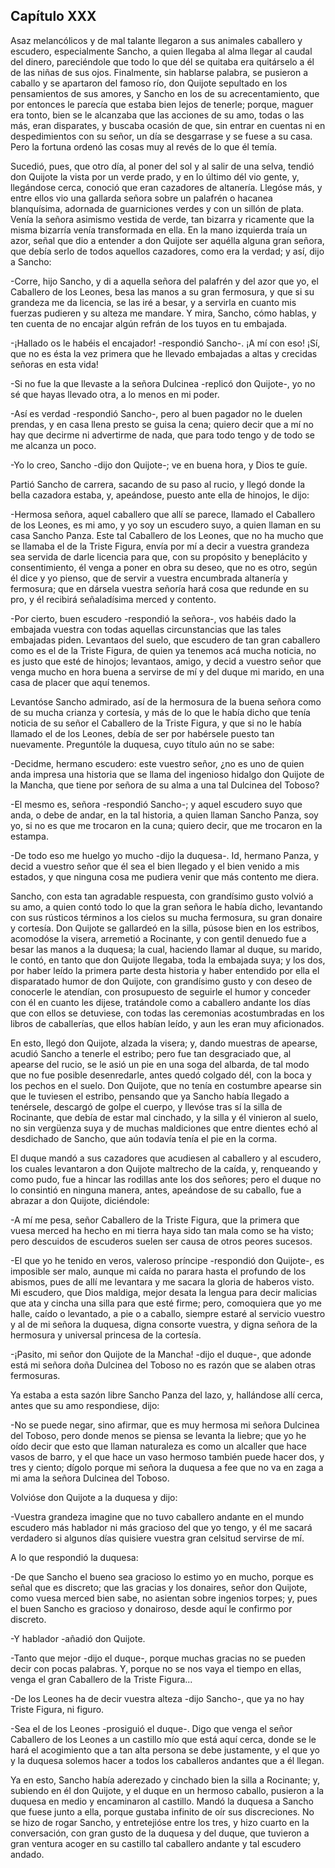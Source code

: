 Capítulo XXX
------------

Asaz melancólicos y de mal talante llegaron a sus animales caballero y escudero, especialmente Sancho, a quien llegaba al alma llegar al caudal del dinero, pareciéndole que todo lo que dél se quitaba era quitárselo a él de las niñas de sus ojos. Finalmente, sin hablarse palabra, se pusieron a caballo y se apartaron del famoso río, don Quijote sepultado en los pensamientos de sus amores, y Sancho en los de su acrecentamiento, que por entonces le parecía que estaba bien lejos de tenerle; porque, maguer era tonto, bien se le alcanzaba que las acciones de su amo, todas o las más, eran disparates, y buscaba ocasión de que, sin entrar en cuentas ni en despedimientos con su señor, un día se desgarrase y se fuese a su casa. Pero la fortuna ordenó las cosas muy al revés de lo que él temía.

Sucedió, pues, que otro día, al poner del sol y al salir de una selva, tendió don Quijote la vista por un verde prado, y en lo último dél vio gente, y, llegándose cerca, conoció que eran cazadores de altanería. Llegóse más, y entre ellos vio una gallarda señora sobre un palafrén o hacanea blanquísima, adornada de guarniciones verdes y con un sillón de plata. Venía la señora asimismo vestida de verde, tan bizarra y ricamente que la misma bizarría venía transformada en ella. En la mano izquierda traía un azor, señal que dio a entender a don Quijote ser aquélla alguna gran señora, que debía serlo de todos aquellos cazadores, como era la verdad; y así, dijo a Sancho:

-Corre, hijo Sancho, y di a aquella señora del palafrén y del azor que yo, el Caballero de los Leones, besa las manos a su gran fermosura, y que si su grandeza me da licencia, se las iré a besar, y a servirla en cuanto mis fuerzas pudieren y su alteza me mandare. Y mira, Sancho, cómo hablas, y ten cuenta de no encajar algún refrán de los tuyos en tu embajada.

-¡Hallado os le habéis el encajador! -respondió Sancho-. ¡A mí con eso! ¡Sí, que no es ésta la vez primera que he llevado embajadas a altas y crecidas señoras en esta vida!

-Si no fue la que llevaste a la señora Dulcinea -replicó don Quijote-, yo no sé que hayas llevado otra, a lo menos en mi poder.

-Así es verdad -respondió Sancho-, pero al buen pagador no le duelen prendas, y en casa llena presto se guisa la cena; quiero decir que a mí no hay que decirme ni advertirme de nada, que para todo tengo y de todo se me alcanza un poco.

-Yo lo creo, Sancho -dijo don Quijote-; ve en buena hora, y Dios te guíe.

Partió Sancho de carrera, sacando de su paso al rucio, y llegó donde la bella cazadora estaba, y, apeándose, puesto ante ella de hinojos, le dijo:

-Hermosa señora, aquel caballero que allí se parece, llamado el Caballero de los Leones, es mi amo, y yo soy un escudero suyo, a quien llaman en su casa Sancho Panza. Este tal Caballero de los Leones, que no ha mucho que se llamaba el de la Triste Figura, envía por mí a decir a vuestra grandeza sea servida de darle licencia para que, con su propósito y beneplácito y consentimiento, él venga a poner en obra su deseo, que no es otro, según él dice y yo pienso, que de servir a vuestra encumbrada altanería y fermosura; que en dársela vuestra señoría hará cosa que redunde en su pro, y él recibirá señaladísima merced y contento.

-Por cierto, buen escudero -respondió la señora-, vos habéis dado la embajada vuestra con todas aquellas circunstancias que las tales embajadas piden. Levantaos del suelo, que escudero de tan gran caballero como es el de la Triste Figura, de quien ya tenemos acá mucha noticia, no es justo que esté de hinojos; levantaos, amigo, y decid a vuestro señor que venga mucho en hora buena a servirse de mí y del duque mi marido, en una casa de placer que aquí tenemos.

Levantóse Sancho admirado, así de la hermosura de la buena señora como de su mucha crianza y cortesía, y más de lo que le había dicho que tenía noticia de su señor el Caballero de la Triste Figura, y que si no le había llamado el de los Leones, debía de ser por habérsele puesto tan nuevamente. Preguntóle la duquesa, cuyo título aún no se sabe:

-Decidme, hermano escudero: este vuestro señor, ¿no es uno de quien anda impresa una historia que se llama del ingenioso hidalgo don Quijote de la Mancha, que tiene por señora de su alma a una tal Dulcinea del Toboso?

-El mesmo es, señora -respondió Sancho-; y aquel escudero suyo que anda, o debe de andar, en la tal historia, a quien llaman Sancho Panza, soy yo, si no es que me trocaron en la cuna; quiero decir, que me trocaron en la estampa.

-De todo eso me huelgo yo mucho -dijo la duquesa-. Id, hermano Panza, y decid a vuestro señor que él sea el bien llegado y el bien venido a mis estados, y que ninguna cosa me pudiera venir que más contento me diera.

Sancho, con esta tan agradable respuesta, con grandísimo gusto volvió a su amo, a quien contó todo lo que la gran señora le había dicho, levantando con sus rústicos términos a los cielos su mucha fermosura, su gran donaire y cortesía. Don Quijote se gallardeó en la silla, púsose bien en los estribos, acomodóse la visera, arremetió a Rocinante, y con gentil denuedo fue a besar las manos a la duquesa; la cual, haciendo llamar al duque, su marido, le contó, en tanto que don Quijote llegaba, toda la embajada suya; y los dos, por haber leído la primera parte desta historia y haber entendido por ella el disparatado humor de don Quijote, con grandísimo gusto y con deseo de conocerle le atendían, con prosupuesto de seguirle el humor y conceder con él en cuanto les dijese, tratándole como a caballero andante los días que con ellos se detuviese, con todas las ceremonias acostumbradas en los libros de caballerías, que ellos habían leído, y aun les eran muy aficionados.

En esto, llegó don Quijote, alzada la visera; y, dando muestras de apearse, acudió Sancho a tenerle el estribo; pero fue tan desgraciado que, al apearse del rucio, se le asió un pie en una soga del albarda, de tal modo que no fue posible desenredarle, antes quedó colgado dél, con la boca y los pechos en el suelo. Don Quijote, que no tenía en costumbre apearse sin que le tuviesen el estribo, pensando que ya Sancho había llegado a tenérsele, descargó de golpe el cuerpo, y llevóse tras sí la silla de Rocinante, que debía de estar mal cinchado, y la silla y él vinieron al suelo, no sin vergüenza suya y de muchas maldiciones que entre dientes echó al desdichado de Sancho, que aún todavía tenía el pie en la corma.

El duque mandó a sus cazadores que acudiesen al caballero y al escudero, los cuales levantaron a don Quijote maltrecho de la caída, y, renqueando y como pudo, fue a hincar las rodillas ante los dos señores; pero el duque no lo consintió en ninguna manera, antes, apeándose de su caballo, fue a abrazar a don Quijote, diciéndole:

-A mí me pesa, señor Caballero de la Triste Figura, que la primera que vuesa merced ha hecho en mi tierra haya sido tan mala como se ha visto; pero descuidos de escuderos suelen ser causa de otros peores sucesos.

-El que yo he tenido en veros, valeroso príncipe -respondió don Quijote-, es imposible ser malo, aunque mi caída no parara hasta el profundo de los abismos, pues de allí me levantara y me sacara la gloria de haberos visto. Mi escudero, que Dios maldiga, mejor desata la lengua para decir malicias que ata y cincha una silla para que esté firme; pero, comoquiera que yo me halle, caído o levantado, a pie o a caballo, siempre estaré al servicio vuestro y al de mi señora la duquesa, digna consorte vuestra, y digna señora de la hermosura y universal princesa de la cortesía.

-¡Pasito, mi señor don Quijote de la Mancha! -dijo el duque-, que adonde está mi señora doña Dulcinea del Toboso no es razón que se alaben otras fermosuras.

Ya estaba a esta sazón libre Sancho Panza del lazo, y, hallándose allí cerca, antes que su amo respondiese, dijo:

-No se puede negar, sino afirmar, que es muy hermosa mi señora Dulcinea del Toboso, pero donde menos se piensa se levanta la liebre; que yo he oído decir que esto que llaman naturaleza es como un alcaller que hace vasos de barro, y el que hace un vaso hermoso también puede hacer dos, y tres y ciento; dígolo porque mi señora la duquesa a fee que no va en zaga a mi ama la señora Dulcinea del Toboso.

Volvióse don Quijote a la duquesa y dijo:

-Vuestra grandeza imagine que no tuvo caballero andante en el mundo escudero más hablador ni más gracioso del que yo tengo, y él me sacará verdadero si algunos días quisiere vuestra gran celsitud servirse de mí.

A lo que respondió la duquesa:

-De que Sancho el bueno sea gracioso lo estimo yo en mucho, porque es señal que es discreto; que las gracias y los donaires, señor don Quijote, como vuesa merced bien sabe, no asientan sobre ingenios torpes; y, pues el buen Sancho es gracioso y donairoso, desde aquí le confirmo por discreto.

-Y hablador -añadió don Quijote.

-Tanto que mejor -dijo el duque-, porque muchas gracias no se pueden decir con pocas palabras. Y, porque no se nos vaya el tiempo en ellas, venga el gran Caballero de la Triste Figura...

-De los Leones ha de decir vuestra alteza -dijo Sancho-, que ya no hay Triste Figura, ni figuro.

-Sea el de los Leones -prosiguió el duque-. Digo que venga el señor Caballero de los Leones a un castillo mío que está aquí cerca, donde se le hará el acogimiento que a tan alta persona se debe justamente, y el que yo y la duquesa solemos hacer a todos los caballeros andantes que a él llegan.

Ya en esto, Sancho había aderezado y cinchado bien la silla a Rocinante; y, subiendo en él don Quijote, y el duque en un hermoso caballo, pusieron a la duquesa en medio y encaminaron al castillo. Mandó la duquesa a Sancho que fuese junto a ella, porque gustaba infinito de oír sus discreciones. No se hizo de rogar Sancho, y entretejióse entre los tres, y hizo cuarto en la conversación, con gran gusto de la duquesa y del duque, que tuvieron a gran ventura acoger en su castillo tal caballero andante y tal escudero andado.
